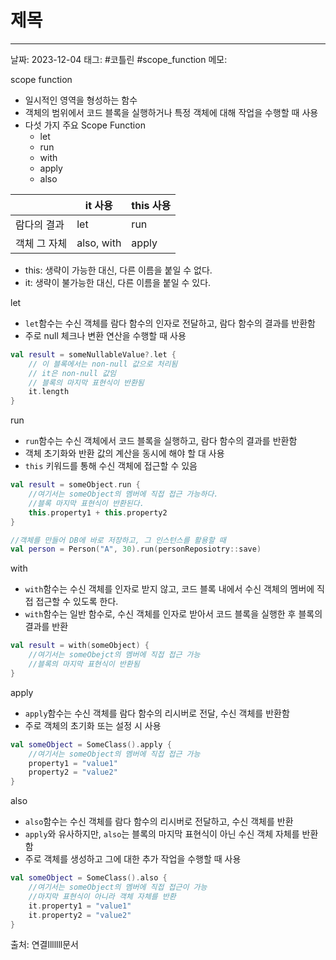 # 제목
---

날짜: 2023-12-04
태그: #코틀린 #scope_function
메모:

scope function
- 일시적인 영역을 형성하는 함수
- 객체의 범위에서 코드 블록을 실행하거나 특정 객체에 대해 작업을 수행할 때 사용
- 다섯 가지 주요 Scope Function
	- let
	- run
	- with
	- apply
	- also

|              | it 사용    | this 사용 |
| ------------ | ---------- | --------- |
| 람다의 결과  | let        | run       |
| 객체 그 자체 | also, with | apply     |
- this: 생략이 가능한 대신, 다른 이름을 붙일 수 없다.
- it: 생략이 불가능한 대신, 다른 이름을 붙일 수 있다.

let
- `let`함수는 수신 객체를 람다 함수의 인자로 전달하고, 람다 함수의 결과를 반환함
- 주로 null 체크나 변환 연산을 수행할 때 사용
```kotlin
val result = someNullableValue?.let {
	// 이 블록에서는 non-null 값으로 처리됨
	// it은 non-null 값임
	// 블록의 마지막 표현식이 반환됨
	it.length
}
```

run
- `run`함수는 수신 객체에서 코드 블록을 실행하고, 람다 함수의 결과를 반환함
- 객체 초기화와 반환 값의 계산을 동시에 해야 할 대 사용
- `this` 키워드를 통해 수신 객체에 접근할 수 있음
 ```kotlin
 val result = someObject.run {
	 //여기서는 someObject의 멤버에 직접 접근 가능하다.
	 //블록 마지막 표현식이 반환된다.
	 this.property1 + this.property2
}

//객체를 만들어 DB에 바로 저장하고, 그 인스턴스를 활용할 때
val person = Person("A", 30).run(personReposiotry::save)
```

with
- `with`함수는 수신 객체를 인자로 받지 않고, 코드 블록 내에서 수신 객체의 멤버에 직접 접근할 수 있도록 한다.
- `with`함수는 일반 함수로, 수신 객체를 인자로 받아서 코드 블록을 실행한 후 블록의 결과를 반환
```kotlin
val result = with(someObject) {
	//여기서는 someObejct의 멤버에 직접 접근 가능
	//블록의 마지막 표현식이 반환됨
}
```

apply
- `apply`함수는 수신 객체를 람다 함수의 리시버로 전달, 수신 객체를 반환함
- 주로 객체의 초기화 또는 설정 시 사용
```kotlin
val someObject = SomeClass().apply {
	//여기서는 someObject의 멤버에 직접 접근 가능
	property1 = "value1"
	property2 = "value2"
}
```

also
- `also`함수는 수신 객체를 람다 함수의 리시버로 전달하고, 수신 객체를 반환
- `apply`와 유사하지만, `also`는 블록의 마지막 표현식이 아닌 수신 객체 자체를 반환함
- 주로 객체를 생성하고 그에 대한 추가 작업을 수행할 때 사용
```kotlin
val someObject = SomeClass().also {
	//여기서는 someObject의 멤버에 직접 접근이 가능
	//마지막 표현식이 아니라 객체 자체를 반환
	it.property1 = "value1"
	it.property2 = "value2"
}
```

출처:
연결lllllll문서
